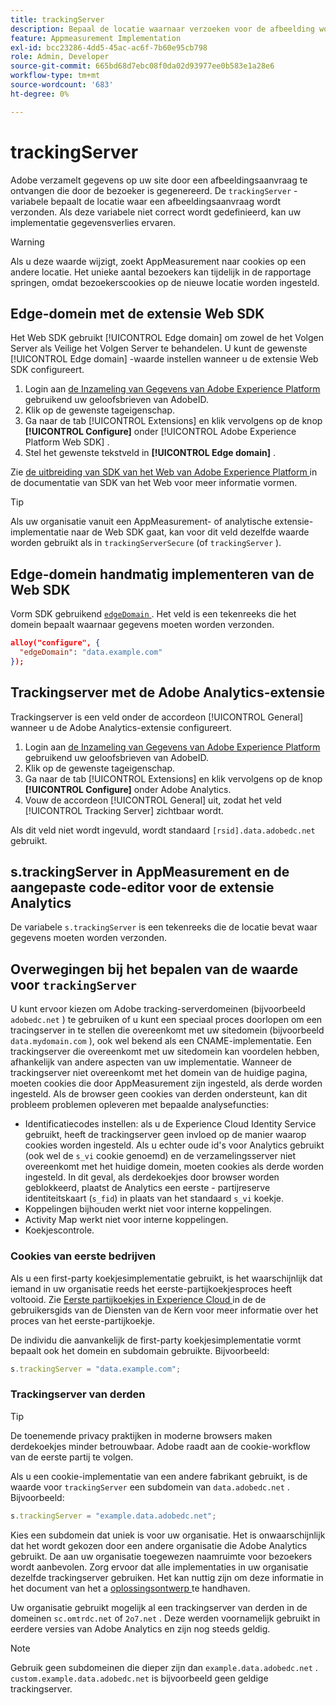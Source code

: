 ```yaml
---
title: trackingServer
description: Bepaal de locatie waarnaar verzoeken voor de afbeelding worden verzonden.
feature: Appmeasurement Implementation
exl-id: bcc23286-4dd5-45ac-ac6f-7b60e95cb798
role: Admin, Developer
source-git-commit: 665bd68d7ebc08f0da02d93977ee0b583e1a28e6
workflow-type: tm+mt
source-wordcount: '683'
ht-degree: 0%

---
```


# trackingServer

Adobe verzamelt gegevens op uw site door een afbeeldingsaanvraag te ontvangen die door de bezoeker is gegenereerd. De `trackingServer` -variabele bepaalt de locatie waar een afbeeldingsaanvraag wordt verzonden. Als deze variabele niet correct wordt gedefinieerd, kan uw implementatie gegevensverlies ervaren.

>[!WARNING]
>
>Als u deze waarde wijzigt, zoekt AppMeasurement naar cookies op een andere locatie. Het unieke aantal bezoekers kan tijdelijk in de rapportage springen, omdat bezoekerscookies op de nieuwe locatie worden ingesteld.

## Edge-domein met de extensie Web SDK

Het Web SDK gebruikt [!UICONTROL Edge domain] om zowel de het Volgen Server als Veilige het Volgen Server te behandelen. U kunt de gewenste [!UICONTROL Edge domain] -waarde instellen wanneer u de extensie Web SDK configureert.

1. Login aan [ de Inzameling van Gegevens van Adobe Experience Platform ](https://experience.adobe.com/data-collection) gebruikend uw geloofsbrieven van AdobeID.
1. Klik op de gewenste tageigenschap.
1. Ga naar de tab [!UICONTROL Extensions] en klik vervolgens op de knop **[!UICONTROL Configure]** onder [!UICONTROL Adobe Experience Platform Web SDK] .
1. Stel het gewenste tekstveld in **[!UICONTROL Edge domain]** .

Zie [ de uitbreiding van SDK van het Web van Adobe Experience Platform ](https://experienceleague.adobe.com/docs/experience-platform/edge/extension/web-sdk-extension-configuration.html) in de documentatie van SDK van het Web voor meer informatie vormen.

>[!TIP]
>
>Als uw organisatie vanuit een AppMeasurement- of analytische extensie-implementatie naar de Web SDK gaat, kan voor dit veld dezelfde waarde worden gebruikt als in `trackingServerSecure` (of `trackingServer` ).

## Edge-domein handmatig implementeren van de Web SDK

Vorm SDK gebruikend [`edgeDomain` ](https://experienceleague.adobe.com/docs/experience-platform/edge/fundamentals/configuring-the-sdk.html). Het veld is een tekenreeks die het domein bepaalt waarnaar gegevens moeten worden verzonden.

```json
alloy("configure", {
  "edgeDomain": "data.example.com"
});
```

## Trackingserver met de Adobe Analytics-extensie

Trackingserver is een veld onder de accordeon [!UICONTROL General] wanneer u de Adobe Analytics-extensie configureert.

1. Login aan [ de Inzameling van Gegevens van Adobe Experience Platform ](https://experience.adobe.com/data-collection) gebruikend uw geloofsbrieven van AdobeID.
2. Klik op de gewenste tageigenschap.
3. Ga naar de tab [!UICONTROL Extensions] en klik vervolgens op de knop **[!UICONTROL Configure]** onder Adobe Analytics.
4. Vouw de accordeon [!UICONTROL General] uit, zodat het veld [!UICONTROL Tracking Server] zichtbaar wordt.

Als dit veld niet wordt ingevuld, wordt standaard `[rsid].data.adobedc.net` gebruikt.

## s.trackingServer in AppMeasurement en de aangepaste code-editor voor de extensie Analytics

De variabele `s.trackingServer` is een tekenreeks die de locatie bevat waar gegevens moeten worden verzonden.

## Overwegingen bij het bepalen van de waarde voor `trackingServer`

U kunt ervoor kiezen om Adobe tracking-serverdomeinen (bijvoorbeeld `adobedc.net` ) te gebruiken of u kunt een speciaal proces doorlopen om een tracingserver in te stellen die overeenkomt met uw sitedomein (bijvoorbeeld `data.mydomain.com` ), ook wel bekend als een CNAME-implementatie. Een trackingserver die overeenkomt met uw sitedomein kan voordelen hebben, afhankelijk van andere aspecten van uw implementatie. Wanneer de trackingserver niet overeenkomt met het domein van de huidige pagina, moeten cookies die door AppMeasurement zijn ingesteld, als derde worden ingesteld. Als de browser geen cookies van derden ondersteunt, kan dit probleem problemen opleveren met bepaalde analysefuncties:

- Identificatiecodes instellen: als u de Experience Cloud Identity Service gebruikt, heeft de trackingserver geen invloed op de manier waarop cookies worden ingesteld. Als u echter oude id&#39;s voor Analytics gebruikt (ook wel de `s_vi` cookie genoemd) en de verzamelingsserver niet overeenkomt met het huidige domein, moeten cookies als derde worden ingesteld. In dit geval, als derdekoekjes door browser worden geblokkeerd, plaatst de Analytics een eerste - partijreserve identiteitskaart (`s_fid`) in plaats van het standaard `s_vi` koekje.
- Koppelingen bijhouden werkt niet voor interne koppelingen.
- Activity Map werkt niet voor interne koppelingen.
- Koekjescontrole.

### Cookies van eerste bedrijven

Als u een first-party koekjesimplementatie gebruikt, is het waarschijnlijk dat iemand in uw organisatie reeds het eerste-partijkoekjesproces heeft voltooid. Zie [ Eerste partijkoekjes in Experience Cloud ](https://experienceleague.adobe.com/docs/core-services/interface/ec-cookies/cookies-first-party.html) in de de gebruikersgids van de Diensten van de Kern voor meer informatie over het proces van het eerste-partijkoekje.

De individu die aanvankelijk de first-party koekjesimplementatie vormt bepaalt ook het domein en subdomain gebruikte. Bijvoorbeeld:

```js
s.trackingServer = "data.example.com";
```

### Trackingserver van derden

>[!TIP]
>
>De toenemende privacy praktijken in moderne browsers maken derdekoekjes minder betrouwbaar. Adobe raadt aan de cookie-workflow van de eerste partij te volgen.

Als u een cookie-implementatie van een andere fabrikant gebruikt, is de waarde voor `trackingServer` een subdomein van `data.adobedc.net` . Bijvoorbeeld:

```js
s.trackingServer = "example.data.adobedc.net";
```

Kies een subdomein dat uniek is voor uw organisatie. Het is onwaarschijnlijk dat het wordt gekozen door een andere organisatie die Adobe Analytics gebruikt.  De aan uw organisatie toegewezen naamruimte voor bezoekers wordt aanbevolen.  Zorg ervoor dat alle implementaties in uw organisatie dezelfde trackingserver gebruiken. Het kan nuttig zijn om deze informatie in het document van het a [ oplossingsontwerp ](../../prepare/solution-design.md) te handhaven.

Uw organisatie gebruikt mogelijk al een trackingserver van derden in de domeinen `sc.omtrdc.net` of `2o7.net` .  Deze werden voornamelijk gebruikt in eerdere versies van Adobe Analytics en zijn nog steeds geldig.

>[!NOTE]
>
>Gebruik geen subdomeinen die dieper zijn dan `example.data.adobedc.net` . `custom.example.data.adobedc.net` is bijvoorbeeld geen geldige trackingserver.

